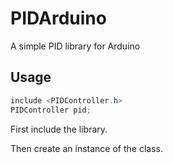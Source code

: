 # PIDArduino
A simple PID library for Arduino

## Usage
```java
include <PIDController.h>
PIDController pid;
```

First include the library.

Then create an instance of the class.
